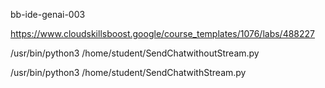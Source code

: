 bb-ide-genai-003


https://www.cloudskillsboost.google/course_templates/1076/labs/488227


/usr/bin/python3 /home/student/SendChatwithoutStream.py


/usr/bin/python3 /home/student/SendChatwithStream.py